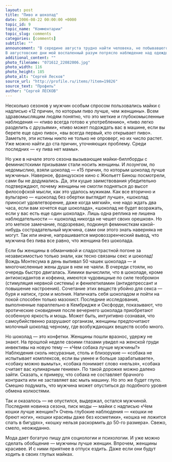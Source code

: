 ```yaml
---
layout: post
title: "Пиво и шоколад"
date: 2006-08-22 00:00:00 +0000
topic_id: 9
topic_name: "Комментарии"
topic_slug: comments
categories: [comments]
subtitle: ""
announcement: "В середине августа трудно найти человека, не побывавшего на отдыхе. Исключением является разве что автор этих строк, отчего его перегретая черепная коробка близка к тому, что ее разорвут на части перебродившие на жаре умственные силы.
В августовские дни мой воспаленный разум потрясло наблюдение над одеждой горожан. По майкам можно судить о том, что мы на пороге социальной революции с непредсказуемыми последствиями!"
additional_content: ""
photo_filename: "071612_22082006.jpg"
photo_width: 116
photo_height: 185
photo_alt: "Сергей Лесков"
source_url: "http://profile.ru/items/?item=19826"
source_text: "Профиль"
author: "Сергей ЛЕСКОВ"
---
```

Несколько сезонов у мужчин особым спросом пользовались майки с надписью «12 причин, по которым пиво лучше, чем женщины». Всем здравомыслящим людям понятно, что это меткие и глубокомысленные наблюдения — «пиво всегда готово к употреблению», «пиво легко разделить с друзьями», «пиво может подождать вас в машине, если вы берете еще одно пиво», «вы всегда первый, кто открывает пиво». Заметьте, эти истины никто не только не опроверг, но их число растет. Уже можно найти до ста причин, уточняющих проблему. Среди последних — «у пива нет мамы».

Но уже в начале этого сезона вызывающие майки-биллборды с феминистскими призывами стали носить женщины. И лозунгом, по недомыслию, взяли шоколад — «15 причин, по которым шоколад лучше мужчины». Наверное, французское кино с Жюльетт Бинош посмотрели, сами бы не додумались. Да, эти куцые заимствования убедительно подтверждают, почему женщины не смогли подняться до высот философской мысли, как это удалось мужикам. Как все вторично и вульгарно — «шоколад без обертки выглядит лучше», «шоколад приносит удовлетворение, даже когда мягкий», «не надо ждать два часа, если вам хочется еще шоколада», «шоколад не будет возражать, если у вас есть еще один шоколад». Лишь одна реплика не лишена наблюдательности — «шоколад никогда не чешет своих орешков». Но это меткое замечание, подозреваю, подкинул феминисткам какой-нибудь сострадательный мужчина, сами они этого знать наверняка не могут. Так или иначе, напрашивается мировоззренческий вывод, что мужчина без пива все равно, что женщина без шоколада.

Если бы женщины в обманчивой и сладострастной погоне за независимостью только знали, как тесно связаны секс и шоколад! Вождь Монтесума в день выпивал 50 чашек шоколада — и многочисленные жены души в нем не чаяли. В очереди стояли, но очередь быстро двигалась. Химики вычислили, что в шоколаде, кроме антиоксидантов и кофеина, имеются чудовищные по силе теобромон (стимуляция нервной системы) и фенилетиламин (антидепрессант и повышение настроения). Сочетание этих веществ убойно для секса — буря и натиск, гром и молния. Напичкать себя шоколадом и пойти на покой способен только мазохист. Последние исследования, выполненные параллельно в Кембридже и Оксфорде, показывают, что эротические сновидения после вечернего шоколада приобретают особенную яркость и мощь. Может быть, интуитивно сознавая, что самоубийственно разрушают организм, женщины предпочитают молочный шоколад черному, где возбуждающих веществ особо много.

Но шоколад — это конфетки. Женщины пошли вразнос, удержу не знают. На прошлой неделе своими глазами увидел на женской груди инвективы на новую тему — «Чем собака лучше мужчины?» Наблюдения сколь несуразные, столь и близорукие — «собака не испытывает комплексов, если вы умнее и больше зарабатываете», «собаку можно вымыть», «собака понимает слово «нельзя», «собака считает вас кулинарным гением». По такой дорожке можно далеко зайти. Сказать, к примеру, что собака не составляет брачного контракта или не заставляет вас мыть машину. Но это же будет глупо. Смешно подумать, что мужчина может опуститься до подобного уровня обмена колкостями.

Так и оказалось — не опустился, выдержал, остался мужчиной. Последняя новинка сезона, писк моды — майки с надписью «Чем кошки лучше женщин?» Очень глубокие наблюдения — «кошки не бреют ноги», «кошки красивы даже без косметики», «кошка не ложится спать в бигудях», «кошку нельзя раскормить до 50-го размера». Свежо, смело, неожиданно.

Мода дает богатую пищу для социологии и психологии. И уже можно сделать обобщение — мужчины лучше женщин. Впрочем, женщины красивее. И с ними приятнее в отпуск ездить. Даже если они будут ходить в своих глупых майках.
